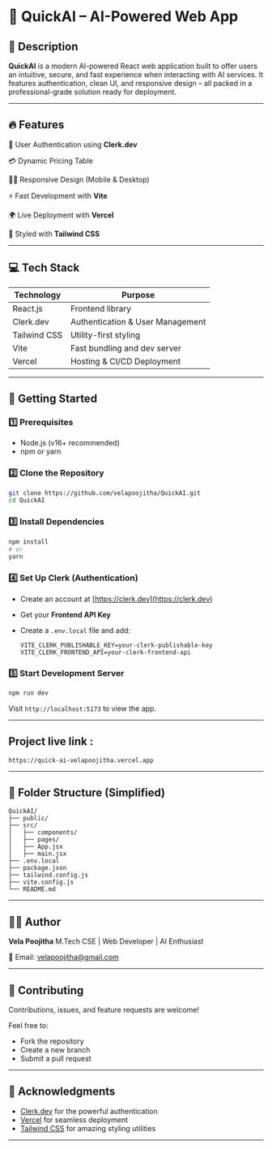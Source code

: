 
# 🚀 QuickAI – AI-Powered Web App  

## 📌 Description

**QuickAI** is a modern AI-powered React web application built to offer users an intuitive, secure, and fast experience when interacting with AI services. It features authentication, clean UI, and responsive design – all packed in a professional-grade solution ready for deployment.


---

## 🔥 Features

 🔐 User Authentication using **Clerk.dev**
 
 💳 Dynamic Pricing Table
 
 🧑‍💻 Responsive Design (Mobile & Desktop)
 
 ⚡️ Fast Development with **Vite**
 
 🌍 Live Deployment with **Vercel**
 
 🎨 Styled with **Tailwind CSS**
 

---

## 💻 Tech Stack

| Technology       | Purpose                            |
|------------------|------------------------------------|
| React.js         | Frontend library                   |
| Clerk.dev        | Authentication & User Management   |
| Tailwind CSS     | Utility-first styling              |
| Vite             | Fast bundling and dev server       |
| Vercel           | Hosting & CI/CD Deployment         |

---



## 🚀 Getting Started

### 1️⃣ Prerequisites
- Node.js (v16+ recommended)
- npm or yarn

### 2️⃣ Clone the Repository
```bash
git clone https://github.com/velapoojitha/QuickAI.git
cd QuickAI
````

### 3️⃣ Install Dependencies

```bash
npm install
# or
yarn
```

### 4️⃣ Set Up Clerk (Authentication)

* Create an account at [https://clerk.dev](https://clerk.dev)
* Get your **Frontend API Key**
* Create a `.env.local` file and add:

  ```env
  VITE_CLERK_PUBLISHABLE_KEY=your-clerk-publishable-key
  VITE_CLERK_FRONTEND_API=your-clerk-frontend-api
  ```

### 5️⃣ Start Development Server

```bash
npm run dev
```

Visit `http://localhost:5173` to view the app.

---

## Project live link :

```
https://quick-ai-velapoojitha.vercel.app
```

---

## 📂 Folder Structure (Simplified)

```
QuickAI/
├── public/
├── src/
│   ├── components/
│   ├── pages/
│   ├── App.jsx
│   ├── main.jsx
├── .env.local
├── package.json
├── tailwind.config.js
├── vite.config.js
└── README.md
```

---

## 🙋‍♀️ Author

**Vela Poojitha**
M.Tech CSE | Web Developer | AI Enthusiast

📧 Email: [velapoojitha@gmail.com](mailto:velapoojitha@gmail.com) 

---

## 🤝 Contributing

Contributions, issues, and feature requests are welcome!

Feel free to:

* Fork the repository
* Create a new branch
* Submit a pull request

---

## 📣 Acknowledgments

* [Clerk.dev](https://clerk.dev) for the powerful authentication
* [Vercel](https://vercel.com) for seamless deployment
* [Tailwind CSS](https://tailwindcss.com) for amazing styling utilities

---



